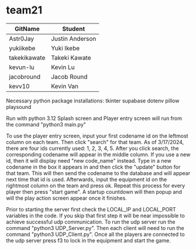 # team21
|  GitName | Student |
|----------|---------|
|Astr0Jay|Justin Anderson|
|yukiikebe|Yuki Ikebe|
|takekikawate|Takeki Kawate|
|kevun-lu| Kevin Lu|
|jacobround|Jacob Round|
|kevv10|Kevin Van|


Necessary python package installations:
tkinter
supabase
dotenv
pillow
playsound

Run with python 3.12
Splash screen and Player entry screen will run from the command "python3 main.py"

To use the player entry screen, input your first codename id on the leftmost column on each team. Then click "search" for that team.
As of 3/17/2024, there are four ids currently used: 1, 2, 3, 4, 5. After you click search, the corresponding codename will appear in the middle column. If you use a new id, then it will display need "new code_name" instead. Type in a new codename in the box it appears in and then click the "update" button for that team. This will then send the codename to the database and will appear next time that id is used. Afterwards, input the equipment id on the rightmost column on the team and press ok. Repeat this process for every player then press "start game". A startup countdown will then popup and will the play action screen appear once it finishes.

Prior to starting the server first check the LOCAL_IP and LOCAL_PORT variables in the code.
If you skip that first step it will be near impossible to achieve successful udp communication.
To run the udp server run the command "python3 UDP_Server.py".
Then each client will need to run the command "python3 UDP_Client.py".
Once all the players are connected to the udp server press f3 to lock in the equipment and start the game.
